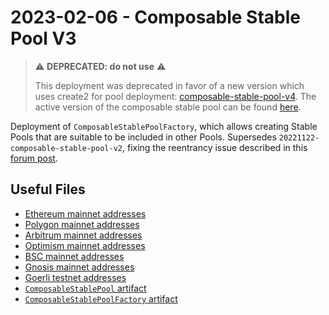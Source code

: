 # 2023-02-06 - Composable Stable Pool V3

> ⚠️ **DEPRECATED: do not use** ⚠️
>
> This deployment was deprecated in favor of a new version which uses create2 for pool deployment: [composable-stable-pool-v4](../20230320-composable-stable-pool-v4/). The active version of the composable stable pool can be found [here](../../20230711-composable-stable-pool-v5/).

Deployment of `ComposableStablePoolFactory`, which allows creating Stable Pools that are suitable to be included in other Pools.
Supersedes `20221122-composable-stable-pool-v2`, fixing the reentrancy issue described in this [forum post](https://forum.balancer.fi/t/reentrancy-vulnerability-scope-expanded/4345).

## Useful Files

- [Ethereum mainnet addresses](./output/mainnet.json)
- [Polygon mainnet addresses](./output/polygon.json)
- [Arbitrum mainnet addresses](./output/arbitrum.json)
- [Optimism mainnet addresses](./output/optimism.json)
- [BSC mainnet addresses](./output/bsc.json)
- [Gnosis mainnet addresses](./output/gnosis.json)
- [Goerli testnet addresses](./output/goerli.json)
- [`ComposableStablePool` artifact](./artifact/ComposableStablePool.json)
- [`ComposableStablePoolFactory` artifact](./artifact/ComposableStablePoolFactory.json)
